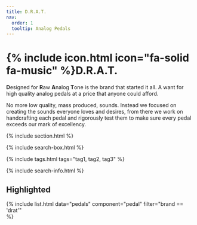 ```yaml
---
title: D.R.A.T.
nav:
  order: 1
  tooltip: Analog Pedals
---
```


# {% include icon.html icon="fa-solid fa-music" %}D.R.A.T.

**D**esigned for **R**aw **A**nalog **T**one is the brand that started it all. A want for high quality analog pedals at a price that anyone could afford.

No more low quality, mass produced, sounds. Instead we focused on creating the sounds everyone loves and desires, from there we work on handcrafting each pedal and rigorously test them to make sure every pedal exceeds our mark of excellency.

{% include section.html %}

{% include search-box.html %}

{% include tags.html tags="tag1, tag2, tag3" %}

{% include search-info.html %}

## Highlighted

{%
  include list.html
  data="pedals"
  component="pedal"
  filter="brand == 'drat'"    
%}
